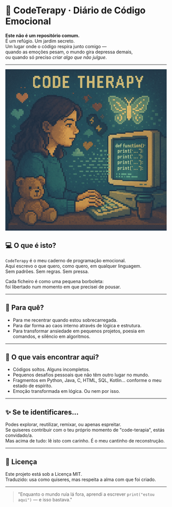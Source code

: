 # 🌙 CodeTerapy · Diário de Código Emocional

**Este não é um repositório comum.**  
É um refúgio. Um jardim secreto.  
Um lugar onde o código respira junto comigo —  
quando as emoções pesam, o mundo gira depressa demais,  
ou quando só preciso *criar algo que não julgue*.

---


![ilustração](https://github.com/Cati94/CodeTerapy/blob/main/codeterapy.png)



## 💻 O que é isto?

`CodeTerapy` é o meu caderno de programação emocional.  
Aqui escrevo o que quero, como quero, em qualquer linguagem.  
Sem padrões. Sem regras. Sem pressa.  

Cada ficheiro é como uma pequena borboleta:  
foi libertado num momento em que precisei de pousar.

---

## 🧠 Para quê?

- Para me recentrar quando estou sobrecarregada.
- Para dar forma ao caos interno através de lógica e estrutura.
- Para transformar ansiedade em pequenos projetos, poesia em comandos, e silêncio em algoritmos.

---

## 🌈 O que vais encontrar aqui?

- Códigos soltos. Alguns incompletos.
- Pequenos desafios pessoais que não têm outro lugar no mundo.
- Fragmentos em Python, Java, C, HTML, SQL, Kotlin… conforme o meu estado de espírito.
- Emoção transformada em lógica. Ou nem por isso.

---

## ✨ Se te identificares...

Podes explorar, reutilizar, remixar, ou apenas espreitar.  
Se quiseres contribuir com o teu próprio momento de "code-terapia", estás convidado/a.  
Mas acima de tudo: lê isto com carinho. É o meu cantinho de reconstrução.

---

## 📜 Licença

Este projeto está sob a Licença MIT.  
Traduzido: usa como quiseres, mas respeita a alma com que foi criado.

---

> "Enquanto o mundo ruía lá fora, aprendi a escrever `print("estou aqui")` — e isso bastava."
